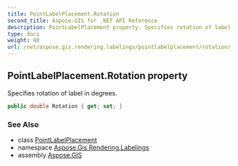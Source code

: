 ```yaml
---
title: PointLabelPlacement.Rotation
second_title: Aspose.GIS for .NET API Reference
description: PointLabelPlacement property. Specifies rotation of label in degrees
type: docs
weight: 40
url: /net/aspose.gis.rendering.labelings/pointlabelplacement/rotation/
---
```

## PointLabelPlacement.Rotation property

Specifies rotation of label in degrees.

```csharp
public double Rotation { get; set; }
```

### See Also

* class [PointLabelPlacement](../)
* namespace [Aspose.Gis.Rendering.Labelings](../../pointlabelplacement/)
* assembly [Aspose.GIS](../../../)


